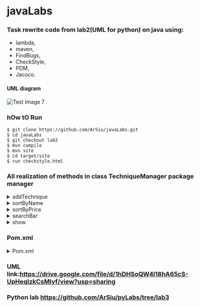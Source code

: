 # javaLabs

### Task rewrite code from lab2(UML for python) on java using:
- lambda,
- maven,
- FindBugs,
- CheckStyle,
- PDM,
- Jacoco.
#### UML diagram
![Test Image 7](https://drive.google.com/file/d/1hDHSoQW4l18hA65cS-UpHeqIzkCsMIyf/view?usp=sharing)
### hOw tO Run
```
$ git clone https://github.com/ArSiu/javaLabs.git
$ cd javaLabs
$ git checkout lab2
$ mvn compile
$ mvn site
$ cd target/site
$ run checkstyle.html
```
### All realization of methods in class TechniqueManager package manager
<details>
<summary>addTechnique</summary>
<p>

```java
public void addTechnique(final Technique technique) {
        tech.add(technique);
    }
```
</p>
</details> 

<details>
<summary>sortByName</summary>
<p>

```java
public List<Technique> sortByName(final boolean reverse) {
        if (reverse) {
            tech.sort((Technique t1, Technique t2) ->
                    t2.getName().compareTo(t1.getName()));
        } else {
            tech.sort((Technique t1, Technique t2) ->
                    t1.getName().compareTo(t2.getName()));
        }
        return tech;
    }
```
</p>
</details>  

<details>
<summary>sortByPrice</summary>
<p>

```java
public List<Technique> sortByPrice(final boolean reverse) {
        if (reverse) {
            tech.sort((Technique t1, Technique t2) ->
                    Float.compare(t2.getPrice(), t1.getPrice()));
        } else {
            tech.sort((Technique t1, Technique t2) ->
                    Float.compare(t1.getPrice(), t2.getPrice()));
        }
        return tech;
    }
```
</p>
</details>

<details>
<summary>searchBar</summary>
<p>

```java
public Optional<Technique> searchBar(final String search) {
        return tech.stream().filter(t ->
                t.getName().equals(search)).findAny();
    }
```
</p>
</details>

<details>
<summary>show</summary>
<p>

```java
public void show(final boolean reverse, final List<Technique> techniques) {
        techniques.forEach(System.out::println);
    }
```
</p>
</details> 

### Pom.xml
<details>
<summary>Pom.xml</summary>
<p>

```
<?xml version="1.0" encoding="UTF-8"?>
<project xmlns="http://maven.apache.org/POM/4.0.0"
         xmlns:xsi="http://www.w3.org/2001/XMLSchema-instance"
         xsi:schemaLocation="http://maven.apache.org/POM/4.0.0 http://maven.apache.org/xsd/maven-4.0.0.xsd">
    <modelVersion>4.0.0</modelVersion>

    <groupId>org.arsiu</groupId>
    <artifactId>Lab8v1</artifactId>
    <version>1.0-SNAPSHOT</version>
    <packaging>jar</packaging>

    <properties>
        <java.version>1.11</java.version>
        <maven.compiler.source>11</maven.compiler.source>
        <maven.compiler.target>11</maven.compiler.target>
        <start-class>org.arsiu.Main</start-class>
        <project.build.sourceEncoding>UTF-8</project.build.sourceEncoding>
        <linkXRef>false</linkXRef>
        <log4j2.version>2.14.1</log4j2.version>
    </properties>

    <dependencies>
        <dependency>
            <groupId>org.projectlombok</groupId>
            <artifactId>lombok</artifactId>
            <version>1.18.20</version>
            <scope>compile</scope>
        </dependency>

    </dependencies>

    <build>
        <pluginManagement>
            <plugins>
                <plugin>
                    <groupId>org.apache.maven.plugins</groupId>
                    <artifactId>maven-checkstyle-plugin</artifactId>
                    <version>3.1.2</version>
                    <dependencies>
                        <dependency>
                            <groupId>com.puppycrawl.tools</groupId>
                            <artifactId>checkstyle</artifactId>
                            <version>8.41.1</version>
                        </dependency>
                    </dependencies>
                </plugin>
            </plugins>
        </pluginManagement>
        <plugins>
            <plugin>
                <groupId>org.jacoco</groupId>
                <artifactId>jacoco-maven-plugin</artifactId>
                <version>0.7.9</version>
            </plugin>
            <plugin>
                <groupId>org.apache.maven.plugins</groupId>
                <artifactId>maven-site-plugin</artifactId>
                <version>3.7.1</version>
            </plugin>
        </plugins>
    </build>

    <reporting>
        <plugins>
            <plugin>
                <groupId>org.apache.maven.plugins</groupId>
                <artifactId>maven-pmd-plugin</artifactId>
                <version>3.13.0</version>
                <configuration>
                    <targetJdk>11</targetJdk>
                </configuration>
            </plugin>
            <plugin>
                <groupId>org.apache.maven.plugins</groupId>
                <artifactId>maven-checkstyle-plugin</artifactId>
                <version>3.1.2</version>
                <reportSets>
                    <reportSet>
                        <reports>
                            <report>checkstyle</report>
                        </reports>
                    </reportSet>
                </reportSets>
            </plugin>
            <plugin>
                <groupId>org.apache.maven.plugins</groupId>
                <artifactId>maven-project-info-reports-plugin</artifactId>
                <version>3.0.0</version>
            </plugin>
            <plugin>
                <groupId>org.codehaus.mojo</groupId>
                <artifactId>findbugs-maven-plugin</artifactId>
                <version>2.5.5</version>
                <configuration>
                    <effort>Low</effort>
                    <threshold>Low</threshold>
                </configuration>
            </plugin>
        </plugins>
    </reporting>


</project>
```
</p>
</details>



### UML link:https://drive.google.com/file/d/1hDHSoQW4l18hA65cS-UpHeqIzkCsMIyf/view?usp=sharing
### Python lab https://github.com/ArSiu/pyLabs/tree/lab3
